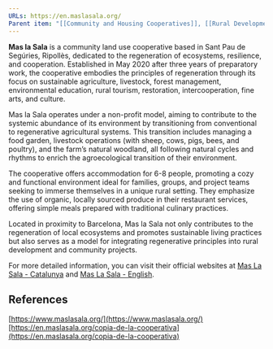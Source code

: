 ```yaml
---
URLs: https://en.maslasala.org/
Parent item: "[[Community and Housing Cooperatives]], [[Rural Development and Sustainability]]"
---
```

**Mas la Sala** is a community land use cooperative based in Sant Pau de Segúries, Ripollès, dedicated to the regeneration of ecosystems, resilience, and cooperation. Established in May 2020 after three years of preparatory work, the cooperative embodies the principles of regeneration through its focus on sustainable agriculture, livestock, forest management, environmental education, rural tourism, restoration, intercooperation, fine arts, and culture.

Mas la Sala operates under a non-profit model, aiming to contribute to the systemic abundance of its environment by transitioning from conventional to regenerative agricultural systems. This transition includes managing a food garden, livestock operations (with sheep, cows, pigs, bees, and poultry), and the farm’s natural woodland, all following natural cycles and rhythms to enrich the agroecological transition of their environment.

The cooperative offers accommodation for 6-8 people, promoting a cozy and functional environment ideal for families, groups, and project teams seeking to immerse themselves in a unique rural setting. They emphasize the use of organic, locally sourced produce in their restaurant services, offering simple meals prepared with traditional culinary practices.

Located in proximity to Barcelona, Mas la Sala not only contributes to the regeneration of local ecosystems and promotes sustainable living practices but also serves as a model for integrating regenerative principles into rural development and community projects.

For more detailed information, you can visit their official websites at [Mas La Sala - Catalunya](https://www.maslasala.org/) and [Mas La Sala - English](https://en.maslasala.org/copia-de-la-cooperativa).

## References

[https://www.maslasala.org/](https://www.maslasala.org/)[https://en.maslasala.org/copia-de-la-cooperativa](https://en.maslasala.org/copia-de-la-cooperativa)